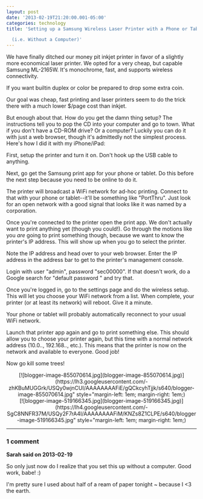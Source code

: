 ```yaml
---
layout: post
date: '2013-02-19T21:20:00.001-05:00'
categories: technology
title: 'Setting up a Samsung Wireless Laser Printer with a Phone or Tablet

  (i.e. Without a Computer)'
---
```


We have finally ditched our money pit inkjet printer in favor of a slightly more economical laser printer. We opted for a very cheap, but capable Samsung ML-2165W. It's monochrome, fast, and supports wireless connectivity. 

If you want builtin duplex or color be prepared to drop some extra coin.

Our goal was cheap, fast printing and laser printers seem to do the trick there with a much lower $/page cost than inkjet.

But enough about that. How do you get the damn thing setup? The instructions tell you to pop the CD into your computer and go to town. What if you don't have a CD-ROM drive? Or a computer? Luckily you can do it with just a web browser, though it's admittedly not the simplest process. Here's how I did it with my iPhone/iPad:

First, setup the printer and turn it on. Don't hook up the USB cable to anything.

Next, go get the Samsung print app for your phone or tablet. Do this before the next step because you need to be online to do it.

The printer will broadcast a WiFi network for ad-hoc printing. Connect to that with your phone or tablet--it'll be something like "PortThru". Just look for an open network with a good signal that looks like it was named by a corporation.

Once you're connected to the printer open the print app. We don't actually want to print anything yet (though you could!). Go through the motions like you *are* going to print something though, because we want to know the printer's IP address. This will show up when you go to select the printer.

Note the IP address and head over to your web browser. Enter the IP address in the address bar to get to the printer's management console.

Login with user "admin", password "sec00000". If that doesn't work, do a Google search for "default password <your printer model>" and try that.

Once you're logged in, go to the settings page and do the wireless setup. This will let you choose your WiFi network from a list. When complete, your printer (or at least its network) will reboot. Give it a minute.

Your phone or tablet will probably automatically reconnect to your usual WiFi network.

Launch that printer app again and go to print something else. This should allow you to choose your printer again, but this time with a normal network address (10.0.*.*, 192.168.*.*, etc.). This means that the printer is now on the network and available to everyone. Good job!

Now go kill some trees! 

<div class="separator" style="clear: both; text-align: center;">[![blogger-image-855070614.jpg](blogger-image-855070614.jpg)](https://lh3.googleusercontent.com/-zhKBuMUGGrk/USQy0wjnCUI/AAAAAAAAFiE/gQCkcyhTjjk/s640/blogger-image-855070614.jpg" style="margin-left: 1em; margin-right: 1em;)</div> 

<div class="separator" style="clear: both; text-align: center;">[![blogger-image-519166345.jpg](blogger-image-519166345.jpg)](https://lh4.googleusercontent.com/-SgC8NNFR37M/USQy2F7rA4I/AAAAAAAAFiM/KNZs8Z1CLPE/s640/blogger-image-519166345.jpg" style="margin-left: 1em; margin-right: 1em;)</div>

---

### 1 comment

**Sarah said on 2013-02-19**

So only just now do I realize that you set this up without a computer.  Good work, babe! :)

I'm pretty sure I used about half of a ream of paper tonight ~ because I <3 the earth.

